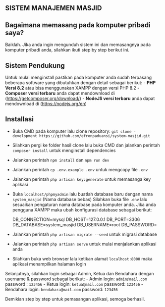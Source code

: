 ## SISTEM MANAJEMEN MASJID

## Bagaimana memasang pada komputer pribadi saya?

Baiklah. Jika anda ingin mengunduh sistem ini dan memasangnya pada komputer pribadi anda, silahkan ikuti step by step berikut ini.

## Sistem Pendukung

Untuk mulai menginstall pastikan pada komputer anda sudah terpasang beberapa software yang dibutuhkan dengan detail sebagai berikut:
    - **PHP Versi 8.2** atau bisa menggunakan XAMPP dengan versi PHP 8.2
    - **Composer versi terbaru** anda dapat mendownload di (https://getcomposer.org/download/)
    - **NodeJS versi terbaru** anda dapat mendownload di (https://nodejs.org/en)

## Installasi

- Buka CMD pada komputer lalu clone repository: `git clone - development https://github.com/efronpaduansi/system-masjid.git` 
- Silahkan pergi ke folder hasil clone lalu buka CMD dan jalankan perintah `composer install` untuk menginstall dependencies
- Jalankan perintah `npm install` dan `npm run dev`
- Jalankan perintah `cp .env.example .env` untuk mengcopy file `.env`
- Jalankan perintah `php artisan key:generate` untuk memasanga key aplikasi
- Buka `localhost/phpmyadmin` lalu buatlah database baru dengan nama `system_masjid` (Nama database bebas)
Silahkan buka file `.env` lalu sesuaikan pengaturan nama database pada komputer anda. Jika anda pengguna XAMPP maka ubah konfigurasi database sebagai berikut:

    DB_CONNECTION=mysql
    DB_HOST=127.0.0.1
    DB_PORT=3306
    DB_DATABASE=system_masjid
    DB_USERNAME=root
    DB_PASSWORD=

- Jalankan perintah `php artisan migrate --seed` untuk migrasi database
- Jalankan perintah `php artisan serve` untuk mulai menjalankan aplikasi anda
- Silahkan buka web browser lalu ketikan alamat `localhost:8000` maka aplikasi menampilkan halaman login

Selanjutnya, silahkan login sebagai Admin, Ketua dan Bendahara dengan username & password sebagai berikut:
    - Admin login: `admin@mail.com` password : `123456`
    - Ketua login: `ketua@mail.com` password: `123456`
    - Bendahara login: `bendahara@mail.com` password: `123456`

Demikian step by step untuk pemasangan aplikasi, semoga berhasil.
